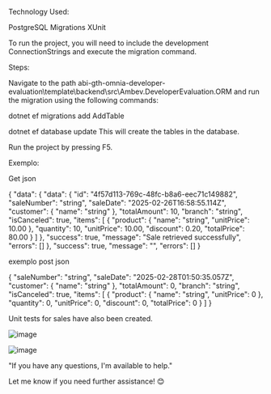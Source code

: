Technology Used:

  PostgreSQL
  Migrations
  XUnit

To run the project, you will need to include the development ConnectionStrings and execute the migration command.

Steps:

Navigate to the path abi-gth-omnia-developer-evaluation\template\backend\src\Ambev.DeveloperEvaluation.ORM and run the migration using the following commands:

dotnet ef migrations add AddTable

dotnet ef database update
This will create the tables in the database.

Run the project by pressing F5.

  Exemplo: 
  
  Get json 

  {
	"data": {
		"data": {
			"id": "4f57d113-769c-48fc-b8a6-eec71c149882",
			"saleNumber": "string",
			"saleDate": "2025-02-26T16:58:55.114Z",
			"customer": {
				"name": "string"
			},
			"totalAmount": 10,
			"branch": "string",
			"isCanceled": true,
			"items": [
				{
					"product": {
						"name": "string",
						"unitPrice": 10.00
					},
					"quantity": 10,
					"unitPrice": 10.00,
					"discount": 0.20,
					"totalPrice": 80.00
				}
			]
		},
		"success": true,
		"message": "Sale retrieved successfully",
		"errors": []
	},
	"success": true,
	"message": "",
	"errors": []
}


exemplo post json

{
  "saleNumber": "string",
  "saleDate": "2025-02-28T01:50:35.057Z",
  "customer": {
    "name": "string"
  },
  "totalAmount": 0,
  "branch": "string",
  "isCanceled": true,
  "items": [
    {
      "product": {
        "name": "string",
        "unitPrice": 0
      },
      "quantity": 0,
      "unitPrice": 0,
      "discount": 0,
      "totalPrice": 0
    }
  ]
}

Unit tests for sales have also been created.


 ![image](https://github.com/user-attachments/assets/0b3aff25-b28e-4d94-82f5-001cb1b8d4e2)

  
![image](https://github.com/user-attachments/assets/942cb57e-f4d1-4f42-8197-8d08439b189a)

"If you have any questions, I'm available to help."

Let me know if you need further assistance! 😊

